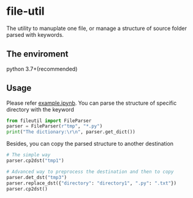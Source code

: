 # file-util
The utility to manuplate one file, or manage a structure of source folder parsed with keywords.

## The enviroment
python 3.7+(recommended)

## Usage
Please refer [example.ipynb](example.ipynb).
You can parse the structure of specific directory with the keyword
```python
from fileutil import FileParser
parser = FileParser(r"tmp", "*.py")
print("The dictionary:\r\n", parser.get_dict())
```
Besides, you can copy the parsed structure to another destination
```python
# The simple way
parser.cp2dst("tmp1")

# Advanced way to preprocess the destination and then to copy
parser.det_dst("tmp3")
parser.replace_dst({"directory": "directory1", ".py": ".txt"})
parser.cp2dst()
```
